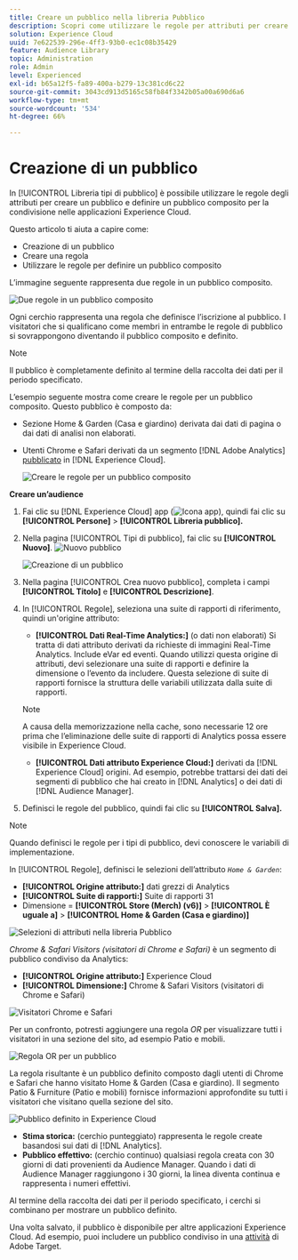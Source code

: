 ```yaml
---
title: Creare un pubblico nella libreria Pubblico
description: Scopri come utilizzare le regole per attributi per creare un pubblico condivisibile in Libreria tipi di pubblico. Scopri come configurare una regola e definire un pubblico composito.
solution: Experience Cloud
uuid: 7e622539-296e-4ff3-93b0-ec1c08b35429
feature: Audience Library
topic: Administration
role: Admin
level: Experienced
exl-id: b65a12f5-fa89-400a-b279-13c381cd6c22
source-git-commit: 3043cd913d5165c58fb84f3342b05a00a690d6a6
workflow-type: tm+mt
source-wordcount: '534'
ht-degree: 66%

---
```


# Creazione di un pubblico

In [!UICONTROL Libreria tipi di pubblico] è possibile utilizzare le regole degli attributi per creare un pubblico e definire un pubblico composito per la condivisione nelle applicazioni Experience Cloud.

Questo articolo ti aiuta a capire come:

* Creazione di un pubblico
* Creare una regola
* Utilizzare le regole per definire un pubblico composito

L’immagine seguente rappresenta due regole in un pubblico composito.

![Due regole in un pubblico composito](assets/audience_sharing.png)

Ogni cerchio rappresenta una regola che definisce l’iscrizione al pubblico. I visitatori che si qualificano come membri in entrambe le regole di pubblico si sovrappongono diventando il pubblico composito e definito.

>[!NOTE]
>
>Il pubblico è completamente definito al termine della raccolta dei dati per il periodo specificato.

L’esempio seguente mostra come creare le regole per un pubblico composito. Questo pubblico è composto da:

* Sezione Home &amp; Garden (Casa e giardino) derivata dai dati di pagina o dai dati di analisi non elaborati.
* Utenti Chrome e Safari derivati da un segmento [!DNL Adobe Analytics] [pubblicato](overview.md) in [!DNL Experience Cloud].

  ![Creare le regole per un pubblico composito](assets/audience_create.png)

**Creare un’audience**

1. Fai clic su [!DNL Experience Cloud] app (![Icona app](assets/apps-icon.png)), quindi fai clic su **[!UICONTROL Persone]** > **[!UICONTROL Libreria pubblico].**

1. Nella pagina [!UICONTROL Tipi di pubblico], fai clic su **[!UICONTROL Nuovo]**. ![Nuovo pubblico](assets/add_icon_small.png)

   ![Creazione di un pubblico](assets/audience_create_new.png)

1. Nella pagina [!UICONTROL Crea nuovo pubblico], completa i campi **[!UICONTROL Titolo]** e **[!UICONTROL Descrizione]**.
1. In [!UICONTROL Regole], seleziona una suite di rapporti di riferimento, quindi un&#39;origine attributo:

   * **[!UICONTROL Dati Real-Time Analytics:]** (o dati non elaborati) Si tratta di dati attributo derivati da richieste di immagini Real-Time Analytics. Include eVar ed eventi. Quando utilizzi questa origine di attributi, devi selezionare una suite di rapporti e definire la dimensione o l’evento da includere. Questa selezione di suite di rapporti fornisce la struttura delle variabili utilizzata dalla suite di rapporti.

   >[!NOTE]
   >
   >A causa della memorizzazione nella cache, sono necessarie 12 ore prima che l’eliminazione delle suite di rapporti di Analytics possa essere visibile in Experience Cloud.

   * **[!UICONTROL Dati attributo Experience Cloud:]** derivati da [!DNL Experience Cloud] origini. Ad esempio, potrebbe trattarsi dei dati dei segmenti di pubblico che hai creato in [!DNL Analytics] o dei dati di [!DNL Audience Manager].

1. Definisci le regole del pubblico, quindi fai clic su **[!UICONTROL Salva].**

>[!NOTE]
>
>Quando definisci le regole per i tipi di pubblico, devi conoscere le variabili di implementazione.

In [!UICONTROL Regole], definisci le selezioni dell’attributo *`Home & Garden`*:

* **[!UICONTROL Origine attributo:]** dati grezzi di Analytics
* **[!UICONTROL Suite di rapporti:]** Suite di rapporti 31
* Dimensione = **[!UICONTROL Store (Merch) (v6)]** > **[!UICONTROL È uguale a]** > **[!UICONTROL Home &amp; Garden (Casa e giardino)]**

![Selezioni di attributi nella libreria Pubblico](assets/home_garden.png)

*Chrome &amp; Safari Visitors (visitatori di Chrome e Safari)* è un segmento di pubblico condiviso da Analytics:

* **[!UICONTROL Origine attributo:]** Experience Cloud
* **[!UICONTROL Dimensione:]** Chrome &amp; Safari Visitors (visitatori di Chrome e Safari)

![Visitatori Chrome e Safari](assets/chrome_safari.png)

Per un confronto, potresti aggiungere una regola *OR* per visualizzare tutti i visitatori in una sezione del sito, ad esempio Patio e mobili.

![Regola OR per un pubblico](assets/audiences_rule_patio.png)

La regola risultante è un pubblico definito composto dagli utenti di Chrome e Safari che hanno visitato Home &amp; Garden (Casa e giardino). Il segmento Patio &amp; Furniture (Patio e mobili) fornisce informazioni approfondite su tutti i visitatori che visitano quella sezione del sito.

![Pubblico definito in Experience Cloud](assets/defined_audience.png)

* **Stima storica:** (cerchio punteggiato) rappresenta le regole create basandosi sui dati di [!DNL Analytics].
* **Pubblico effettivo:** (cerchio continuo) qualsiasi regola creata con 30 giorni di dati provenienti da Audience Manager. Quando i dati di Audience Manager raggiungono i 30 giorni, la linea diventa continua e rappresenta i numeri effettivi.

Al termine della raccolta dei dati per il periodo specificato, i cerchi si combinano per mostrare un pubblico definito.

Una volta salvato, il pubblico è disponibile per altre applicazioni Experience Cloud. Ad esempio, puoi includere un pubblico condiviso in una [attività](https://experienceleague.adobe.com/it/docs/target/using/activities/activities) di Adobe Target.
